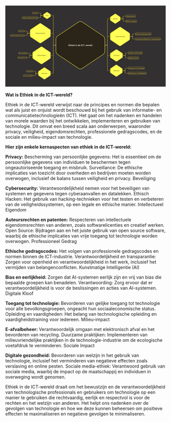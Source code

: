 
![Afbeelding Ethiek Mindmap](Ethiek_in_de_ICT-_wereld.jpg)

**Wat is Ethiek in de ICT-wereld?**

Ethiek in de ICT-wereld verwijst naar de principes en normen die bepalen wat als juist en onjuist wordt beschouwd bij het gebruik van informatie- en communicatietechnologieën (ICT). Het gaat om het nadenken en handelen van morele waarden bij het ontwikkelen, implementeren en gebruiken van technologie. Dit omvat een breed scala aan onderwerpen, waaronder privacy, veiligheid, eigendomsrechten, professionele gedragscodes, en de sociale en milieu-impact van technologie.

**Hier zijn enkele kernaspecten van ethiek in de ICT-wereld:**

**Privacy:** Bescherming van persoonlijke gegevens: Het is essentieel om de persoonlijke gegevens van individuen te beschermen tegen ongeautoriseerde toegang en misbruik.
Surveillance: De ethische implicaties van toezicht door overheden en bedrijven moeten worden overwogen, inclusief de balans tussen veiligheid en privacy.
Beveiliging

**Cybersecurity:** Verantwoordelijkheid nemen voor het beveiligen van systemen en gegevens tegen cyberaanvallen en datalekken.
Ethisch Hacken: Het gebruik van hacking-technieken voor het testen en verbeteren van de veiligheidssystemen, op een legale en ethische manier.
Intellectueel Eigendom

**Auteursrechten en patenten:** Respecteren van intellectuele eigendomsrechten van anderen, zoals softwarelicenties en creatief werken.
Open Source: Bijdragen aan en het juiste gebruik van open source software, waarbij de ethische implicaties van vrije toegang tot technologie worden overwogen.
Professioneel Gedrag

**Ethische gedragscodes:** Het volgen van professionele gedragscodes en normen binnen de ICT-industrie.
Verantwoordelijkheid en transparantie: Zorgen voor openheid en verantwoordelijkheid in het werk, inclusief het vermijden van belangenconflicten.
Kunstmatige Intelligentie (AI)

**Bias en eerlijkheid:** Zorgen dat AI-systemen eerlijk zijn en vrij van bias die bepaalde groepen kan benadelen.
Verantwoording: Zorg ervoor dat er verantwoordelijkheid is voor de beslissingen en acties van AI-systemen.
Digitale Kloof

**Toegang tot technologie:** Bevorderen van gelijke toegang tot technologie voor alle bevolkingsgroepen, ongeacht hun sociaaleconomische status.
Opleiding en vaardigheden: Het belang van technologische opleiding en vaardigheidstraining voor iedereen.
Milieu-impact

**E-afvalbeheer:** Verantwoordelijk omgaan met elektronisch afval en het bevorderen van recycling.
Duurzame praktijken: Implementeren van milieuvriendelijke praktijken in de technologie-industrie om de ecologische voetafdruk te verminderen.
Sociale Impact

**Digitale gezondheid:** Bevorderen van welzijn in het gebruik van technologie, inclusief het verminderen van negatieve effecten zoals verslaving en online pesten.
Sociale media-ethiek: Verantwoord gebruik van sociale media, waarbij de impact op de maatschappij en individuen in overweging wordt genomen.

Ethiek in de ICT-wereld draait om het bewustzijn en de verantwoordelijkheid van technologische professionals en gebruikers om technologie op een manier te gebruiken die rechtvaardig, eerlijk en respectvol is voor de rechten en het welzijn van anderen. Het helpt ons nadenken over de gevolgen van technologie en hoe we deze kunnen beheersen om positieve effecten te maximaliseren en negatieve gevolgen te minimaliseren.
